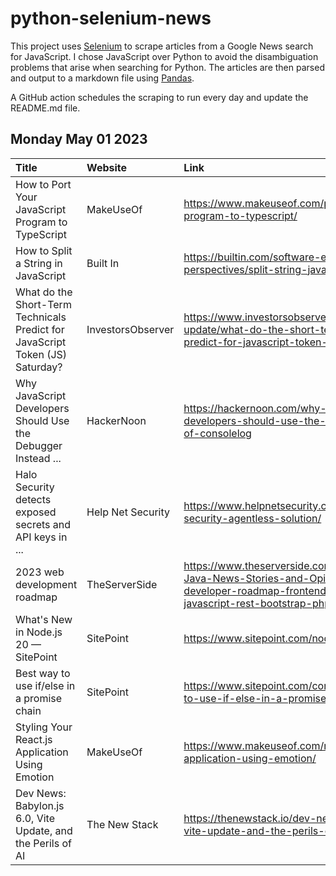 # python-selenium-news

This project uses [Selenium](https://www.seleniumhq.org/) to scrape articles from a Google News search for JavaScript.
I chose JavaScript over Python to avoid the disambiguation problems that arise when searching for Python.
The articles are then parsed and output to a markdown file using [Pandas](https://pandas.pydata.org/).

A GitHub action schedules the scraping to run every day and update the README.md file.

## Monday May 01 2023


| Title                                                                         | Website           | Link                                                                                                                                                     |
|:------------------------------------------------------------------------------|:------------------|:---------------------------------------------------------------------------------------------------------------------------------------------------------|
| How to Port Your JavaScript Program to TypeScript                             | MakeUseOf         | https://www.makeuseof.com/port-javascript-program-to-typescript/                                                                                         |
| How to Split a String in JavaScript                                           | Built In          | https://builtin.com/software-engineering-perspectives/split-string-javascript                                                                            |
| What do the Short-Term Technicals Predict for JavaScript Token (JS) Saturday? | InvestorsObserver | https://www.investorsobserver.com/news/crypto-update/what-do-the-short-term-technicals-predict-for-javascript-token-js-saturday                          |
| Why JavaScript Developers Should Use the Debugger Instead ...                 | HackerNoon        | https://hackernoon.com/why-javascript-developers-should-use-the-debugger-instead-of-consolelog                                                           |
| Halo Security detects exposed secrets and API keys in ...                     | Help Net Security | https://www.helpnetsecurity.com/2023/04/26/halo-security-agentless-solution/                                                                             |
| 2023 web development roadmap                                                  | TheServerSide     | https://www.theserverside.com/blog/Coffee-Talk-Java-News-Stories-and-Opinions/web-developer-roadmap-frontend-html-css-javascript-rest-bootstrap-php-java |
| What's New in Node.js 20 — SitePoint                                          | SitePoint         | https://www.sitepoint.com/node-js-20-new/                                                                                                                |
| Best way to use if/else in a promise chain                                    | SitePoint         | https://www.sitepoint.com/community/t/best-way-to-use-if-else-in-a-promise-chain/414101                                                                  |
| Styling Your React.js Application Using Emotion                               | MakeUseOf         | https://www.makeuseof.com/react-styling-application-using-emotion/                                                                                       |
| Dev News: Babylon.js 6.0, Vite Update, and the Perils of AI                   | The New Stack     | https://thenewstack.io/dev-news-babylon-js-6-0-vite-update-and-the-perils-of-ai/                                                                         |